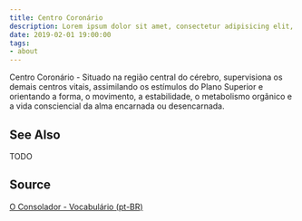 ```yaml
---
title: Centro Coronário
description: Lorem ipsum dolor sit amet, consectetur adipisicing elit, sed do eiusmod tempor incididunt ut labore et dolore magna aliqua.  TODO
date: 2019-02-01 19:00:00
tags:
- about
---
```


Centro Coronário - Situado na região central do cérebro, supervisiona os demais centros vitais, assimilando os estímulos do Plano Superior e orientando a forma, o movimento, a estabilidade, o metabolismo orgânico e a vida consciencial da alma encarnada ou desencarnada.

## See Also
TODO

## Source
[O Consolador - Vocabulário (pt-BR)](http://www.oconsolador.com.br/linkfixo/vocabulario/principal.html)


